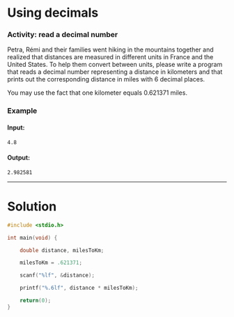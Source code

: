 # Using decimals  
### Activity: read a decimal number
Petra, Rémi and their families went hiking in the mountains together and realized that distances are measured in different units in France and the United States. To help them convert between units, please write a program that reads a decimal number representing a distance in kilometers and that prints out the corresponding distance in miles with 6 decimal places. 

You may use the fact that one kilometer equals 0.621371 miles. 

### Example
#### Input:
```
4.8
```
#### Output: 
```
2.982581
```

___

# Solution
```C
#include <stdio.h>

int main(void) {

    double distance, milesToKm;

    milesToKm = .621371;

    scanf("%lf", &distance);

    printf("%.6lf", distance * milesToKm);

    return(0);
}
```
